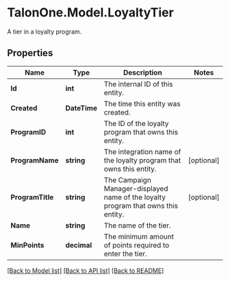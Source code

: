 # TalonOne.Model.LoyaltyTier
A tier in a loyalty program.
## Properties

Name | Type | Description | Notes
------------ | ------------- | ------------- | -------------
**Id** | **int** | The internal ID of this entity. | 
**Created** | **DateTime** | The time this entity was created. | 
**ProgramID** | **int** | The ID of the loyalty program that owns this entity. | 
**ProgramName** | **string** | The integration name of the loyalty program that owns this entity. | [optional] 
**ProgramTitle** | **string** | The Campaign Manager-displayed name of the loyalty program that owns this entity. | [optional] 
**Name** | **string** | The name of the tier. | 
**MinPoints** | **decimal** | The minimum amount of points required to enter the tier. | 

[[Back to Model list]](../README.md#documentation-for-models) [[Back to API list]](../README.md#documentation-for-api-endpoints) [[Back to README]](../README.md)

